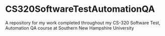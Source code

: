 # CS320SoftwareTestAutomationQA
A repository for my work completed throughout my CS-320 Software Test, Automation QA course at Southern New Hampshire University
